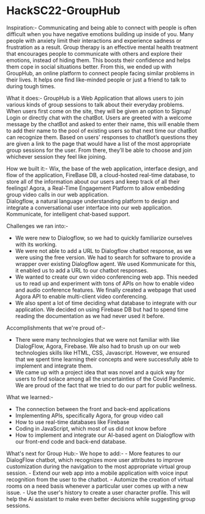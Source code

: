 # HackSC22-GroupHub

Inspiration:- 
Communicating and being able to connect with people is often difficult when you have negative emotions building up inside of you. Many people with anxiety limit their interactions and experience sadness or frustration as a result. Group therapy is an effective mental health treatment that encourages people to communicate with others and explore their emotions, instead of hiding them. This boosts their confidence and helps them cope in social situations better.
From this, we ended up with GroupHub, an online platform to connect people facing similar problems in their lives. It helps one find like-minded people or just a friend to talk to during tough times.   

What it does:- 
GroupHub is a Web Application that allows users to join various kinds of group sessions to talk about their everyday problems. When users first come on the site, they will be given an option to Signup/ Login or directly chat with the chatBot. Users are greeted with a welcome message by the chatBot and asked to enter their name, this will enable them to add their name to the pool of existing users so that next time our chatBot can recognize them. Based on users' responses to chatBot’s questions they are given a link to the page that would have a list of the most appropriate group sessions for the user. From there, they’ll be able to choose and join whichever session they feel like joining. 

How we built it:- 
Wix, the base of the web application, interface design, and flow of the application,
FireBase DB, a cloud-hosted real-time database, to store all of the information about our users and keep track of all their feelings!
Agora,  a Real-Time Engagement Platform to allow embedding group video calls in our web application.  
Dialogflow, a natural language understanding platform to design and integrate a conversational user interface into our web application. 
Kommunicate, for intelligent chat-based support.

Challenges we ran into:- 
  - We were new to Dialogflow, so we had to quickly familiarize ourselves with its working.
  - We were not able to add a URL to Dialogflow chatbot response, as we were using the free version. We had to search for software to provide a wrapper over existing Dialogflow agent. We used Kommunicate for this, it enabled us to add a URL to our chatbot responses. 
  - We wanted to create our own video conferencing web app. This needed us to read up  and experiment with tons of APIs on how to enable video and audio conference features. We finally created a webpage that used Agora API to enable multi-client video conferencing. 
  - We also spent a lot of time deciding what database to integrate with our application. We decided on using Firebase DB but had to spend time reading the documentation as we had never used it before. 

Accomplishments that we're proud of:- 
  - There were many technologies that we were not familiar with like DialogFlow, Agora, Firebase. We also had to brush up on our web technologies skills like HTML, CSS, Javascript. However, we ensured that we spent time learning their concepts and were successfully able to implement and integrate them. 
  - We came up with a project idea that was novel and a quick way for users to find solace among all the uncertainties of the Covid Pandemic. We are proud of the fact that we tried to do our part for public wellness. 

What we learned:-
- The connection between the front and back-end applications
- Implementing APIs, specifically Agora, for group video call 
- How to use real-time databases like Firebase
- Coding in JavaScript, which most of us did not know before
- How to implement and integrate our AI-based agent on Dialogflow with our front-end code and back-end database.

What's next for Group Hub:-
  We hope to add:-
    - More features to our DialogFlow chatbot, which recognizes more user attributes to improve customization during the navigation to the most appropriate virtual group session. 
    - Extend our web app into a mobile application with voice input recognition from the user to the chatbot. 
    - Automize the creation of virtual rooms on a need basis whenever a particular user comes up with a new issue. 
    - Use the user's history to create a user character profile. This will help the Ai assistant to make even better decisions while suggesting group sessions. 


